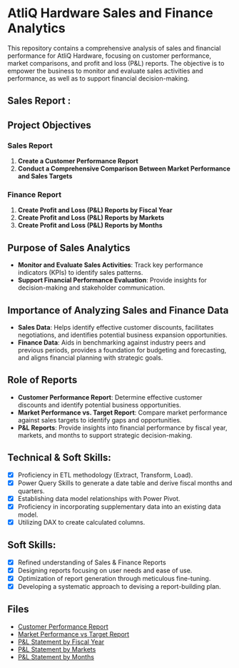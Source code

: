 # AtliQ Hardware Sales and Finance Analytics
This repository contains a comprehensive analysis of sales and financial performance for AtliQ Hardware, focusing on customer performance, market comparisons, and profit and loss (P&L) reports. The objective is to empower the business to monitor and evaluate sales activities and performance, as well as to support financial decision-making.
## Sales Report :


## Project Objectives

### Sales Report
1. **Create a Customer Performance Report**
2. **Conduct a Comprehensive Comparison Between Market Performance and Sales Targets**

### Finance Report
1. **Create Profit and Loss (P&L) Reports by Fiscal Year**
2. **Create Profit and Loss (P&L) Reports by Markets**
3. **Create Profit and Loss (P&L) Reports by Months**

  ## Purpose of Sales Analytics

- **Monitor and Evaluate Sales Activities**: Track key performance indicators (KPIs) to identify sales patterns.
- **Support Financial Performance Evaluation**: Provide insights for decision-making and stakeholder communication.

## Importance of Analyzing Sales and Finance Data

- **Sales Data**: Helps identify effective customer discounts, facilitates negotiations, and identifies potential business expansion opportunities.
- **Finance Data**: Aids in benchmarking against industry peers and previous periods, provides a foundation for budgeting and forecasting, and aligns financial planning with strategic goals.

## Role of Reports

- **Customer Performance Report**: Determine effective customer discounts and identify potential business opportunities.
- **Market Performance vs. Target Report**: Compare market performance against sales targets to identify gaps and opportunities.
- **P&L Reports**: Provide insights into financial performance by fiscal year, markets, and months to support strategic decision-making.

## Technical & Soft Skills:
- [x]	Proficiency in ETL methodology (Extract, Transform, Load).
- [x] Power Query Skills to generate a date table and derive fiscal months and quarters.
- [x]	Establishing data model relationships with Power Pivot.
- [x]	Proficiency in incorporating supplementary data into an existing data model.
- [x]	Utilizing DAX to create calculated columns.

## Soft Skills:
- [x]	Refined understanding of Sales & Finance Reports
- [x]	Designing reports focusing on user needs and ease of use.
- [x]	Optimization of report generation through meticulous fine-tuning.
- [x]	Developing a systematic approach to devising a report-building plan.

## Files

- [Customer Performance Report](./Customer%20Performance%20Report.pdf)
- [Market Performance vs Target Report](./Market%20Performance%20vs%20Target%20Report.pdf)
- [P&L Statement by Fiscal Year](./P&L%20Statement%20by%20Fiscal%20Year.pdf)
- [P&L Statement by Markets](./P&L%20Statement%20by%20Markets.pdf)
- [P&L Statement by Months](./P&L%20Statement%20by%20Months.pdf)
